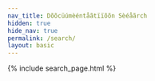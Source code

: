 ```yaml
---
nav_title: Dõõcüúmèéntåãtïïõõn Sèéåãrch
hidden: true
hide_nav: true
permalink: /search/
layout: basic
---
```



{% include search_page.html %}
